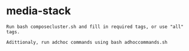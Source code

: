 # <h1> media-stack

    Run bash composecluster.sh and fill in required tags, or use "all" tags.

    Adittionaly, run adchoc commands using bash adhoccommands.sh
